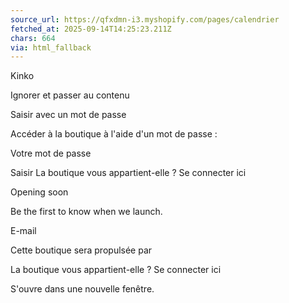 ```yaml
---
source_url: https://qfxdmn-i3.myshopify.com/pages/calendrier
fetched_at: 2025-09-14T14:25:23.211Z
chars: 664
via: html_fallback
---
```

Kinko 

 

 

 
 
 
 
 
 
 
 
 
 

 
 
 
 
 
 
 
 
 
 
 
 
 
 
 
 
 

 

 

 
 

 
 
 
 
 

 
 
 
 
 
 
 
 
 

 
 
 Ignorer et passer au contenu
 

 

 
 
 
 
 
 
 
 
 Saisir avec un mot de passe
 
 
 
 
 
 
 
 
 
 
 
 
 
 Accéder à la boutique à l&#39;aide d&#39;un mot de passe :
 
 
 Votre mot de passe 
 
 Saisir
 La boutique vous appartient-elle ? Se connecter ici 
 
 
 
 
 
 

 
 

 
 
 
 
 
 
 
 
 
 Opening soon
 
 Be the first to know when we launch. 
 
 
 
 
 
 
 
 E-mail
 
 
 
 
 
 
 
 
 

 
 
 
 
 
 
 
 Cette boutique sera propulsée par 
 
 

 
 
 La boutique vous appartient-elle ? Se connecter ici 
 

 
 
 
 S&#39;ouvre dans une nouvelle fenêtre.